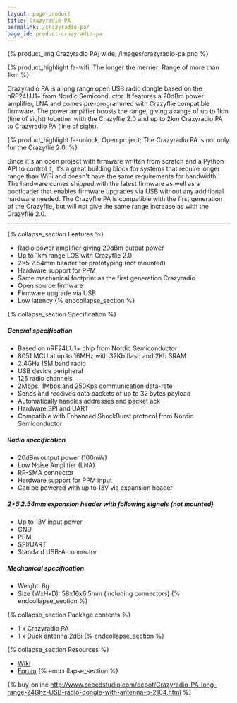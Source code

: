 ```yaml
---
layout: page-product
title: Crazyradio PA
permalink: /crazyradio-pa/
page_id: product-crazyradio-pa
---
```


{% product_img Crazyradio PA; wide;
/images/crazyradio-pa.png
%}
     
{% product_highlight 
fa-wifi;
The longer the merrier;
Range of more than 1km
%}

Crazyradio PA is a long range open USB radio dongle based on the
nRF24LU1+ from Nordic Semiconductor. It features a 20dBm power
amplifier, LNA and comes pre-programmed with Crazyflie compatible
firmware. The power amplifier boosts the range, giving a range of up to
1km (line of sight) together with the Crazyflie 2.0 and up to 2km
Crazyradio PA to Crazyradio PA (line of sight).

{% product_highlight 
fa-unlock;
Open project;
The Crazyradio PA is not only for the Crazyflie 2.0.
%}

Since it's an open project with firmware written from scratch and
a Python API to control it, it's a great building block for systems
that require longer range than WiFi and doesn't have the same
requirements for bandwidth. The hardware comes shipped with the latest
firmware as well as a bootloader that enables firmware upgrades via USB
without any additional hardware needed. The Crazyflie PA is compatible
with the first generation of the Crazyflie, but will not give the same
range increase as with the Crazyflie 2.0.

---

{% collapse_section Features %}
* Radio power amplifier giving 20dBm output power
* Up to 1km range LOS with Crazyflie 2.0
* 2&#215;5 2.54mm header for prototyping (not mounted)
* Hardware support for PPM
* Same mechanical footprint as the first generation Crazyradio 
* Open source firmware
* Firmware upgrade via USB
* Low latency
{% endcollapse_section %}

{% collapse_section Specification %}
##### General specification
            
* Based on nRF24LU1+ chip from Nordic Semiconductor
* 8051 MCU at up to 16MHz with 32Kb flash and 2Kb SRAM
* 2.4GHz ISM band radio
* USB device peripheral
* 125 radio channels
* 2Mbps, 1Mbps and 250Kps communication data-rate
* Sends and receives data packets of up to 32 bytes payload
* Automatically handles addresses and packet ack
* Hardware SPI and UART
* Compatible with Enhanced ShockBurst protocol from Nordic Semiconductor 

##### Radio specification

* 20dBm output power (100mW)
* Low Noise Amplifier (LNA)
* RP-SMA connector
* Hardware support for PPM input
* Can be powered with up to 13V via expansion header

##### 2&#215;5 2.54mm expansion header with following signals (not mounted)

* Up to 13V input power
* GND
* PPM
* SPI/UART
* Standard USB-A connector

##### Mechanical specification

* Weight: 6g
* Size (WxHxD): 58x16x6.5mm (including connectors)
{% endcollapse_section %}

{% collapse_section Package contents %}
* 1 x Crazyradio PA
* 1 x Duck antenna 2dBi
{% endcollapse_section %}

{% collapse_section Resources %}
* [Wiki](//wiki.bitcraze.io)
* [Forum](//forum.bitcraze.io)
{% endcollapse_section %}

{% buy_online http://www.seeedstudio.com/depot/Crazyradio-PA-long-range-24Ghz-USB-radio-dongle-with-antenna-p-2104.html %}
